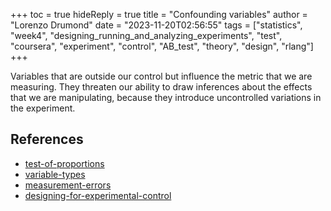 +++
toc = true
hideReply = true
title = "Confounding variables"
author = "Lorenzo Drumond"
date = "2023-11-20T02:56:55"
tags = ["statistics",  "week4",  "designing_running_and_analyzing_experiments",  "test",  "coursera",  "experiment",  "control",  "AB_test",  "theory",  "design",  "rlang"]
+++


Variables that are outside our control but influence the metric that we are measuring.
They threaten our ability to draw inferences about the effects that we are manipulating,
because they introduce uncontrolled variations in the experiment.

## References
- [test-of-proportions](/wiki/test-of-proportions/)
- [variable-types](/wiki/variable-types/)
- [measurement-errors](/wiki/measurement-errors/)
- [designing-for-experimental-control](/wiki/designing-for-experimental-control/)
